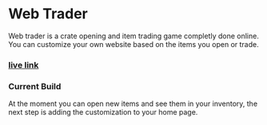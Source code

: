 # Web Trader
Web trader is a crate opening and item trading game completly done online. You can customize your own website based on the items you open or trade.

### [live link](https://web-trader.herokuapp.com/)

### Current Build
At the moment you can open new items and see them in your inventory, the next step is adding the customization to your home page.